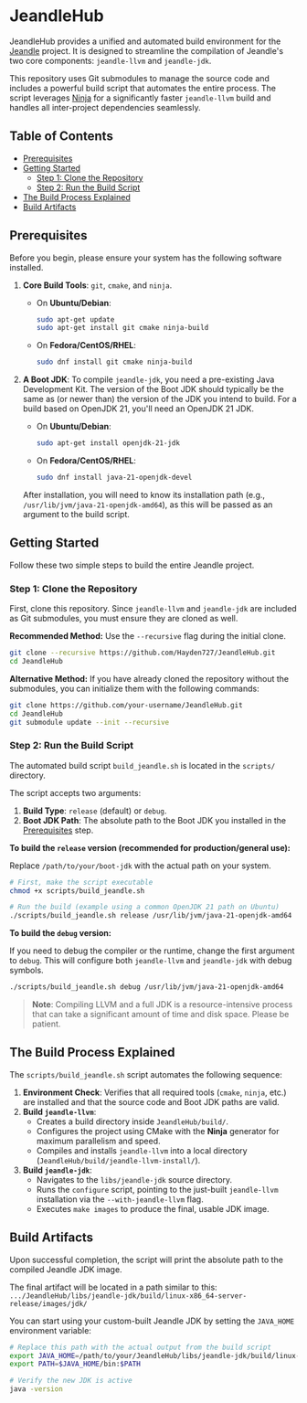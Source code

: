# JeandleHub

JeandleHub provides a unified and automated build environment for the [Jeandle](https://github.com/jeandle) project. It is designed to streamline the compilation of Jeandle's two core components: `jeandle-llvm` and `jeandle-jdk`.

This repository uses Git submodules to manage the source code and includes a powerful build script that automates the entire process. The script leverages [Ninja](https://ninja-build.org/) for a significantly faster `jeandle-llvm` build and handles all inter-project dependencies seamlessly.

## Table of Contents

- [Prerequisites](#prerequisites)
- [Getting Started](#getting-started)
  - [Step 1: Clone the Repository](#step-1-clone-the-repository)
  - [Step 2: Run the Build Script](#step-2-run-the-build-script)
- [The Build Process Explained](#the-build-process-explained)
- [Build Artifacts](#build-artifacts)

## Prerequisites

Before you begin, please ensure your system has the following software installed.

1.  **Core Build Tools**: `git`, `cmake`, and `ninja`.
    - On **Ubuntu/Debian**:
      ```bash
      sudo apt-get update
      sudo apt-get install git cmake ninja-build
      ```
    - On **Fedora/CentOS/RHEL**:
      ```bash
      sudo dnf install git cmake ninja-build
      ```

2.  **A Boot JDK**: To compile `jeandle-jdk`, you need a pre-existing Java Development Kit. The version of the Boot JDK should typically be the same as (or newer than) the version of the JDK you intend to build. For a build based on OpenJDK 21, you'll need an OpenJDK 21 JDK.
    - On **Ubuntu/Debian**:
      ```bash
      sudo apt-get install openjdk-21-jdk
      ```
    - On **Fedora/CentOS/RHEL**:
      ```bash
      sudo dnf install java-21-openjdk-devel
      ```
    After installation, you will need to know its installation path (e.g., `/usr/lib/jvm/java-21-openjdk-amd64`), as this will be passed as an argument to the build script.

## Getting Started

Follow these two simple steps to build the entire Jeandle project.

### Step 1: Clone the Repository

First, clone this repository. Since `jeandle-llvm` and `jeandle-jdk` are included as Git submodules, you must ensure they are cloned as well.

**Recommended Method:** Use the `--recursive` flag during the initial clone.

```bash
git clone --recursive https://github.com/Hayden727/JeandleHub.git
cd JeandleHub
```

**Alternative Method:** If you have already cloned the repository without the submodules, you can initialize them with the following commands:

```bash
git clone https://github.com/your-username/JeandleHub.git
cd JeandleHub
git submodule update --init --recursive
```

### Step 2: Run the Build Script

The automated build script `build_jeandle.sh` is located in the `scripts/` directory.

The script accepts two arguments:
1.  **Build Type**: `release` (default) or `debug`.
2.  **Boot JDK Path**: The absolute path to the Boot JDK you installed in the [Prerequisites](#prerequisites) step.

**To build the `release` version (recommended for production/general use):**

Replace `/path/to/your/boot-jdk` with the actual path on your system.

```bash
# First, make the script executable
chmod +x scripts/build_jeandle.sh

# Run the build (example using a common OpenJDK 21 path on Ubuntu)
./scripts/build_jeandle.sh release /usr/lib/jvm/java-21-openjdk-amd64
```

**To build the `debug` version:**

If you need to debug the compiler or the runtime, change the first argument to `debug`. This will configure both `jeandle-llvm` and `jeandle-jdk` with debug symbols.

```bash
./scripts/build_jeandle.sh debug /usr/lib/jvm/java-21-openjdk-amd64
```

> **Note**: Compiling LLVM and a full JDK is a resource-intensive process that can take a significant amount of time and disk space. Please be patient.

## The Build Process Explained

The `scripts/build_jeandle.sh` script automates the following sequence:

1.  **Environment Check**: Verifies that all required tools (`cmake`, `ninja`, etc.) are installed and that the source code and Boot JDK paths are valid.
2.  **Build `jeandle-llvm`**:
    - Creates a build directory inside `JeandleHub/build/`.
    - Configures the project using CMake with the **Ninja** generator for maximum parallelism and speed.
    - Compiles and installs `jeandle-llvm` into a local directory (`JeandleHub/build/jeandle-llvm-install/`).
3.  **Build `jeandle-jdk`**:
    - Navigates to the `libs/jeandle-jdk` source directory.
    - Runs the `configure` script, pointing to the just-built `jeandle-llvm` installation via the `--with-jeandle-llvm` flag.
    - Executes `make images` to produce the final, usable JDK image.

## Build Artifacts

Upon successful completion, the script will print the absolute path to the compiled Jeandle JDK image.

The final artifact will be located in a path similar to this:
`.../JeandleHub/libs/jeandle-jdk/build/linux-x86_64-server-release/images/jdk/`

You can start using your custom-built Jeandle JDK by setting the `JAVA_HOME` environment variable:

```bash
# Replace this path with the actual output from the build script
export JAVA_HOME=/path/to/your/JeandleHub/libs/jeandle-jdk/build/linux-x86_64-server-release/images/jdk
export PATH=$JAVA_HOME/bin:$PATH

# Verify the new JDK is active
java -version
```